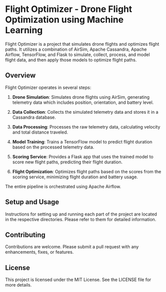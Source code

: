 # Flight Optimizer - Drone Flight Optimization using Machine Learning

Flight Optimizer is a project that simulates drone flights and optimizes flight paths. It utilizes a combination of AirSim, Apache Cassandra, Apache Airflow, TensorFlow, and Flask to simulate, collect, process, and model flight data, and then apply those models to optimize flight paths.

## Overview

Flight Optimizer operates in several steps:

1. **Drone Simulation**: Simulates drone flights using AirSim, generating telemetry data which includes position, orientation, and battery level.

2. **Data Collection**: Collects the simulated telemetry data and stores it in a Cassandra database.

3. **Data Processing**: Processes the raw telemetry data, calculating velocity and total distance traveled.

4. **Model Training**: Trains a TensorFlow model to predict flight duration based on the processed telemetry data.

5. **Scoring Service**: Provides a Flask app that uses the trained model to score new flight paths, predicting their flight duration.

6. **Flight Optimization**: Optimizes flight paths based on the scores from the scoring service, minimizing flight duration and battery usage.

The entire pipeline is orchestrated using Apache Airflow.

## Setup and Usage

Instructions for setting up and running each part of the project are located in the respective directories. Please refer to them for detailed information.

## Contributing

Contributions are welcome. Please submit a pull request with any enhancements, fixes, or features.

## License

This project is licensed under the MIT License. See the LICENSE file for more details.
